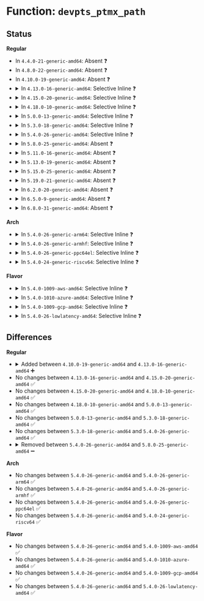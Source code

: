 # Function: <code>devpts_ptmx_path</code>

## Status
<b>Regular</b>
<ul>
<li>
In <code>4.4.0-21-generic-amd64</code>: Absent ❓
</li>
<li>
In <code>4.8.0-22-generic-amd64</code>: Absent ❓
</li>
<li>
In <code>4.10.0-19-generic-amd64</code>: Absent ❓
</li>
<li>
<details>
<summary>In <code>4.13.0-16-generic-amd64</code>: Selective Inline ❓</summary>

```c
int devpts_ptmx_path(struct path * path)
```

```json
{
  "name": "devpts_ptmx_path",
  "collision_type": "Unique Static",
  "inline_type": "Selective",
  "funcs": [
    {
      "addr": 18446744071581868208,
      "name": "devpts_ptmx_path",
      "external": false,
      "loc": "fs/devpts/inode.c:136",
      "file": "fs/devpts/inode.c",
      "inline": "not declared, inlined",
      "caller_inline": [],
      "caller_func": [
        "fs/devpts/inode.c:devpts_acquire",
        "fs/devpts/inode.c:devpts_mntget"
      ]
    }
  ],
  "symbols": [
    {
      "addr": 18446744071581868208,
      "name": "devpts_ptmx_path",
      "section": ".text",
      "bind": "STB_LOCAL",
      "size": 78
    }
  ]
}
```
</details>
</li>
<li>
<details>
<summary>In <code>4.15.0-20-generic-amd64</code>: Selective Inline ❓</summary>

```c
int devpts_ptmx_path(struct path * path)
```

```json
{
  "name": "devpts_ptmx_path",
  "collision_type": "Unique Static",
  "inline_type": "Selective",
  "funcs": [
    {
      "addr": 18446744071582018208,
      "name": "devpts_ptmx_path",
      "external": false,
      "loc": "fs/devpts/inode.c:136",
      "file": "fs/devpts/inode.c",
      "inline": "not declared, inlined",
      "caller_inline": [],
      "caller_func": [
        "fs/devpts/inode.c:devpts_acquire",
        "fs/devpts/inode.c:devpts_mntget"
      ]
    }
  ],
  "symbols": [
    {
      "addr": 18446744071582018208,
      "name": "devpts_ptmx_path",
      "section": ".text",
      "bind": "STB_LOCAL",
      "size": 64
    }
  ]
}
```
</details>
</li>
<li>
<details>
<summary>In <code>4.18.0-10-generic-amd64</code>: Selective Inline ❓</summary>

```c
int devpts_ptmx_path(struct path * path)
```

```json
{
  "name": "devpts_ptmx_path",
  "collision_type": "Unique Static",
  "inline_type": "Selective",
  "funcs": [
    {
      "addr": 18446744071582206624,
      "name": "devpts_ptmx_path",
      "external": false,
      "loc": "fs/devpts/inode.c:136",
      "file": "fs/devpts/inode.c",
      "inline": "not declared, inlined",
      "caller_inline": [],
      "caller_func": [
        "fs/devpts/inode.c:devpts_acquire",
        "fs/devpts/inode.c:devpts_mntget"
      ]
    }
  ],
  "symbols": [
    {
      "addr": 18446744071582206624,
      "name": "devpts_ptmx_path",
      "section": ".text",
      "bind": "STB_LOCAL",
      "size": 64
    }
  ]
}
```
</details>
</li>
<li>
<details>
<summary>In <code>5.0.0-13-generic-amd64</code>: Selective Inline ❓</summary>

```c
int devpts_ptmx_path(struct path * path)
```

```json
{
  "name": "devpts_ptmx_path",
  "collision_type": "Unique Static",
  "inline_type": "Selective",
  "funcs": [
    {
      "addr": 18446744071582301664,
      "name": "devpts_ptmx_path",
      "external": false,
      "loc": "fs/devpts/inode.c:134",
      "file": "fs/devpts/inode.c",
      "inline": "not declared, inlined",
      "caller_inline": [],
      "caller_func": [
        "fs/devpts/inode.c:devpts_acquire",
        "fs/devpts/inode.c:devpts_mntget"
      ]
    }
  ],
  "symbols": [
    {
      "addr": 18446744071582301664,
      "name": "devpts_ptmx_path",
      "section": ".text",
      "bind": "STB_LOCAL",
      "size": 64
    }
  ]
}
```
</details>
</li>
<li>
<details>
<summary>In <code>5.3.0-18-generic-amd64</code>: Selective Inline ❓</summary>

```c
int devpts_ptmx_path(struct path * path)
```

```json
{
  "name": "devpts_ptmx_path",
  "collision_type": "Unique Static",
  "inline_type": "Selective",
  "funcs": [
    {
      "addr": 18446744071582468016,
      "name": "devpts_ptmx_path",
      "external": false,
      "loc": "fs/devpts/inode.c:131",
      "file": "fs/devpts/inode.c",
      "inline": "not declared, inlined",
      "caller_inline": [],
      "caller_func": [
        "fs/devpts/inode.c:devpts_acquire",
        "fs/devpts/inode.c:devpts_mntget"
      ]
    }
  ],
  "symbols": [
    {
      "addr": 18446744071582468016,
      "name": "devpts_ptmx_path",
      "section": ".text",
      "bind": "STB_LOCAL",
      "size": 64
    }
  ]
}
```
</details>
</li>
<li>
<details>
<summary>In <code>5.4.0-26-generic-amd64</code>: Selective Inline ❓</summary>

```c
int devpts_ptmx_path(struct path * path)
```

```json
{
  "name": "devpts_ptmx_path",
  "collision_type": "Unique Static",
  "inline_type": "Selective",
  "funcs": [
    {
      "addr": 18446744071582566960,
      "name": "devpts_ptmx_path",
      "external": false,
      "loc": "fs/devpts/inode.c:131",
      "file": "fs/devpts/inode.c",
      "inline": "not declared, inlined",
      "caller_inline": [],
      "caller_func": [
        "fs/devpts/inode.c:devpts_acquire",
        "fs/devpts/inode.c:devpts_mntget"
      ]
    }
  ],
  "symbols": [
    {
      "addr": 18446744071582566960,
      "name": "devpts_ptmx_path",
      "section": ".text",
      "bind": "STB_LOCAL",
      "size": 64
    }
  ]
}
```
</details>
</li>
<li>
<details>
<summary>In <code>5.8.0-25-generic-amd64</code>: Absent ❓</summary>

```json
{
  "name": "devpts_ptmx_path",
  "collision_type": "Unique Static",
  "inline_type": "Full",
  "funcs": [
    {
      "addr": 18446744071582876295,
      "name": "devpts_ptmx_path",
      "external": false,
      "loc": "fs/devpts/inode.c:131",
      "file": "fs/devpts/inode.c",
      "inline": "not declared, inlined",
      "caller_inline": [
        "fs/devpts/inode.c:devpts_acquire",
        "fs/devpts/inode.c:devpts_acquire",
        "fs/devpts/inode.c:devpts_mntget",
        "fs/devpts/inode.c:devpts_mntget"
      ],
      "caller_func": []
    }
  ],
  "symbols": []
}
```
</details>
</li>
<li>
<details>
<summary>In <code>5.11.0-16-generic-amd64</code>: Absent ❓</summary>

```json
{
  "name": "devpts_ptmx_path",
  "collision_type": "Unique Static",
  "inline_type": "Full",
  "funcs": [
    {
      "addr": 18446744071582949159,
      "name": "devpts_ptmx_path",
      "external": false,
      "loc": "fs/devpts/inode.c:131",
      "file": "fs/devpts/inode.c",
      "inline": "not declared, inlined",
      "caller_inline": [
        "fs/devpts/inode.c:devpts_acquire",
        "fs/devpts/inode.c:devpts_acquire",
        "fs/devpts/inode.c:devpts_mntget",
        "fs/devpts/inode.c:devpts_mntget"
      ],
      "caller_func": []
    }
  ],
  "symbols": []
}
```
</details>
</li>
<li>
<details>
<summary>In <code>5.13.0-19-generic-amd64</code>: Absent ❓</summary>

```json
{
  "name": "devpts_ptmx_path",
  "collision_type": "Unique Static",
  "inline_type": "Full",
  "funcs": [
    {
      "addr": 18446744071582976615,
      "name": "devpts_ptmx_path",
      "external": false,
      "loc": "fs/devpts/inode.c:131",
      "file": "fs/devpts/inode.c",
      "inline": "not declared, inlined",
      "caller_inline": [
        "fs/devpts/inode.c:devpts_acquire",
        "fs/devpts/inode.c:devpts_acquire",
        "fs/devpts/inode.c:devpts_mntget",
        "fs/devpts/inode.c:devpts_mntget"
      ],
      "caller_func": []
    }
  ],
  "symbols": []
}
```
</details>
</li>
<li>
<details>
<summary>In <code>5.15.0-25-generic-amd64</code>: Absent ❓</summary>

```json
{
  "name": "devpts_ptmx_path",
  "collision_type": "Unique Static",
  "inline_type": "Full",
  "funcs": [
    {
      "addr": 18446744071583312215,
      "name": "devpts_ptmx_path",
      "external": false,
      "loc": "fs/devpts/inode.c:131",
      "file": "fs/devpts/inode.c",
      "inline": "not declared, inlined",
      "caller_inline": [
        "fs/devpts/inode.c:devpts_acquire",
        "fs/devpts/inode.c:devpts_acquire",
        "fs/devpts/inode.c:devpts_mntget",
        "fs/devpts/inode.c:devpts_mntget"
      ],
      "caller_func": []
    }
  ],
  "symbols": []
}
```
</details>
</li>
<li>
<details>
<summary>In <code>5.19.0-21-generic-amd64</code>: Absent ❓</summary>

```json
{
  "name": "devpts_ptmx_path",
  "collision_type": "Unique Static",
  "inline_type": "Full",
  "funcs": [
    {
      "addr": 18446744071583819472,
      "name": "devpts_ptmx_path",
      "external": false,
      "loc": "fs/devpts/inode.c:131",
      "file": "fs/devpts/inode.c",
      "inline": "not declared, inlined",
      "caller_inline": [
        "fs/devpts/inode.c:devpts_acquire",
        "fs/devpts/inode.c:devpts_acquire",
        "fs/devpts/inode.c:devpts_mntget",
        "fs/devpts/inode.c:devpts_mntget"
      ],
      "caller_func": []
    }
  ],
  "symbols": []
}
```
</details>
</li>
<li>
<details>
<summary>In <code>6.2.0-20-generic-amd64</code>: Absent ❓</summary>

```json
{
  "name": "devpts_ptmx_path",
  "collision_type": "Unique Static",
  "inline_type": "Full",
  "funcs": [
    {
      "addr": 18446744071584441648,
      "name": "devpts_ptmx_path",
      "external": false,
      "loc": "fs/devpts/inode.c:131",
      "file": "fs/devpts/inode.c",
      "inline": "not declared, inlined",
      "caller_inline": [
        "fs/devpts/inode.c:devpts_acquire",
        "fs/devpts/inode.c:devpts_acquire",
        "fs/devpts/inode.c:devpts_mntget",
        "fs/devpts/inode.c:devpts_mntget"
      ],
      "caller_func": []
    }
  ],
  "symbols": []
}
```
</details>
</li>
<li>
<details>
<summary>In <code>6.5.0-9-generic-amd64</code>: Absent ❓</summary>

```json
{
  "name": "devpts_ptmx_path",
  "collision_type": "Unique Static",
  "inline_type": "Full",
  "funcs": [
    {
      "addr": 18446744071584670454,
      "name": "devpts_ptmx_path",
      "external": false,
      "loc": "fs/devpts/inode.c:113",
      "file": "fs/devpts/inode.c",
      "inline": "not declared, inlined",
      "caller_inline": [
        "fs/devpts/inode.c:devpts_acquire",
        "fs/devpts/inode.c:devpts_acquire",
        "fs/devpts/inode.c:devpts_mntget",
        "fs/devpts/inode.c:devpts_mntget"
      ],
      "caller_func": []
    }
  ],
  "symbols": []
}
```
</details>
</li>
<li>
<details>
<summary>In <code>6.8.0-31-generic-amd64</code>: Absent ❓</summary>

```json
{
  "name": "devpts_ptmx_path",
  "collision_type": "Unique Static",
  "inline_type": "Full",
  "funcs": [
    {
      "addr": 18446744071584903206,
      "name": "devpts_ptmx_path",
      "external": false,
      "loc": "fs/devpts/inode.c:112",
      "file": "fs/devpts/inode.c",
      "inline": "not declared, inlined",
      "caller_inline": [
        "fs/devpts/inode.c:devpts_acquire",
        "fs/devpts/inode.c:devpts_acquire",
        "fs/devpts/inode.c:devpts_mntget",
        "fs/devpts/inode.c:devpts_mntget"
      ],
      "caller_func": []
    }
  ],
  "symbols": []
}
```
</details>
</li>
</ul>
<b>Arch</b>
<ul>
<li>
<details>
<summary>In <code>5.4.0-26-generic-arm64</code>: Selective Inline ❓</summary>

```c
int devpts_ptmx_path(struct path * path)
```

```json
{
  "name": "devpts_ptmx_path",
  "collision_type": "Unique Static",
  "inline_type": "Selective",
  "funcs": [
    {
      "addr": 18446603336494212552,
      "name": "devpts_ptmx_path",
      "external": false,
      "loc": "fs/devpts/inode.c:131",
      "file": "fs/devpts/inode.c",
      "inline": "not declared, inlined",
      "caller_inline": [],
      "caller_func": [
        "fs/devpts/inode.c:devpts_acquire",
        "fs/devpts/inode.c:devpts_mntget"
      ]
    }
  ],
  "symbols": [
    {
      "addr": 18446603336494212552,
      "name": "devpts_ptmx_path",
      "section": ".text",
      "bind": "STB_LOCAL",
      "size": 100
    }
  ]
}
```
</details>
</li>
<li>
<details>
<summary>In <code>5.4.0-26-generic-armhf</code>: Selective Inline ❓</summary>

```c
int devpts_ptmx_path(struct path * path)
```

```json
{
  "name": "devpts_ptmx_path",
  "collision_type": "Unique Static",
  "inline_type": "Selective",
  "funcs": [
    {
      "addr": 3227643936,
      "name": "devpts_ptmx_path",
      "external": false,
      "loc": "fs/devpts/inode.c:131",
      "file": "fs/devpts/inode.c",
      "inline": "not declared, inlined",
      "caller_inline": [],
      "caller_func": [
        "fs/devpts/inode.c:devpts_acquire",
        "fs/devpts/inode.c:devpts_mntget"
      ]
    }
  ],
  "symbols": [
    {
      "addr": 3227643936,
      "name": "devpts_ptmx_path",
      "section": ".text",
      "bind": "STB_LOCAL",
      "size": 88
    }
  ]
}
```
</details>
</li>
<li>
<details>
<summary>In <code>5.4.0-26-generic-ppc64el</code>: Selective Inline ❓</summary>

```c
int devpts_ptmx_path(struct path * path)
```

```json
{
  "name": "devpts_ptmx_path",
  "collision_type": "Unique Static",
  "inline_type": "Selective",
  "funcs": [
    {
      "addr": 13835058055287907728,
      "name": "devpts_ptmx_path",
      "external": false,
      "loc": "fs/devpts/inode.c:131",
      "file": "fs/devpts/inode.c",
      "inline": "not declared, inlined",
      "caller_inline": [],
      "caller_func": [
        "fs/devpts/inode.c:devpts_acquire",
        "fs/devpts/inode.c:devpts_mntget"
      ]
    }
  ],
  "symbols": [
    {
      "addr": 13835058055287907728,
      "name": "devpts_ptmx_path",
      "section": ".text",
      "bind": "STB_LOCAL",
      "size": 120
    }
  ]
}
```
</details>
</li>
<li>
<details>
<summary>In <code>5.4.0-24-generic-riscv64</code>: Selective Inline ❓</summary>

```c
int devpts_ptmx_path(struct path * path)
```

```json
{
  "name": "devpts_ptmx_path",
  "collision_type": "Unique Static",
  "inline_type": "Selective",
  "funcs": [
    {
      "addr": 18446743936273670830,
      "name": "devpts_ptmx_path",
      "external": false,
      "loc": "fs/devpts/inode.c:131",
      "file": "fs/devpts/inode.c",
      "inline": "not declared, inlined",
      "caller_inline": [],
      "caller_func": [
        "fs/devpts/inode.c:devpts_acquire",
        "fs/devpts/inode.c:devpts_mntget"
      ]
    }
  ],
  "symbols": [
    {
      "addr": 18446743936273670830,
      "name": "devpts_ptmx_path",
      "section": ".text",
      "bind": "STB_LOCAL",
      "size": 72
    }
  ]
}
```
</details>
</li>
</ul>
<b>Flavor</b>
<ul>
<li>
<details>
<summary>In <code>5.4.0-1009-aws-amd64</code>: Selective Inline ❓</summary>

```c
int devpts_ptmx_path(struct path * path)
```

```json
{
  "name": "devpts_ptmx_path",
  "collision_type": "Unique Static",
  "inline_type": "Selective",
  "funcs": [
    {
      "addr": 18446744071582535696,
      "name": "devpts_ptmx_path",
      "external": false,
      "loc": "fs/devpts/inode.c:131",
      "file": "fs/devpts/inode.c",
      "inline": "not declared, inlined",
      "caller_inline": [],
      "caller_func": [
        "fs/devpts/inode.c:devpts_acquire",
        "fs/devpts/inode.c:devpts_mntget"
      ]
    }
  ],
  "symbols": [
    {
      "addr": 18446744071582535696,
      "name": "devpts_ptmx_path",
      "section": ".text",
      "bind": "STB_LOCAL",
      "size": 64
    }
  ]
}
```
</details>
</li>
<li>
<details>
<summary>In <code>5.4.0-1010-azure-amd64</code>: Selective Inline ❓</summary>

```c
int devpts_ptmx_path(struct path * path)
```

```json
{
  "name": "devpts_ptmx_path",
  "collision_type": "Unique Static",
  "inline_type": "Selective",
  "funcs": [
    {
      "addr": 18446744071582472864,
      "name": "devpts_ptmx_path",
      "external": false,
      "loc": "fs/devpts/inode.c:131",
      "file": "fs/devpts/inode.c",
      "inline": "not declared, inlined",
      "caller_inline": [],
      "caller_func": [
        "fs/devpts/inode.c:devpts_acquire",
        "fs/devpts/inode.c:devpts_mntget"
      ]
    }
  ],
  "symbols": [
    {
      "addr": 18446744071582472864,
      "name": "devpts_ptmx_path",
      "section": ".text",
      "bind": "STB_LOCAL",
      "size": 64
    }
  ]
}
```
</details>
</li>
<li>
<details>
<summary>In <code>5.4.0-1009-gcp-amd64</code>: Selective Inline ❓</summary>

```c
int devpts_ptmx_path(struct path * path)
```

```json
{
  "name": "devpts_ptmx_path",
  "collision_type": "Unique Static",
  "inline_type": "Selective",
  "funcs": [
    {
      "addr": 18446744071582526176,
      "name": "devpts_ptmx_path",
      "external": false,
      "loc": "fs/devpts/inode.c:131",
      "file": "fs/devpts/inode.c",
      "inline": "not declared, inlined",
      "caller_inline": [],
      "caller_func": [
        "fs/devpts/inode.c:devpts_acquire",
        "fs/devpts/inode.c:devpts_mntget"
      ]
    }
  ],
  "symbols": [
    {
      "addr": 18446744071582526176,
      "name": "devpts_ptmx_path",
      "section": ".text",
      "bind": "STB_LOCAL",
      "size": 64
    }
  ]
}
```
</details>
</li>
<li>
<details>
<summary>In <code>5.4.0-26-lowlatency-amd64</code>: Selective Inline ❓</summary>

```c
int devpts_ptmx_path(struct path * path)
```

```json
{
  "name": "devpts_ptmx_path",
  "collision_type": "Unique Static",
  "inline_type": "Selective",
  "funcs": [
    {
      "addr": 18446744071582606848,
      "name": "devpts_ptmx_path",
      "external": false,
      "loc": "fs/devpts/inode.c:131",
      "file": "fs/devpts/inode.c",
      "inline": "not declared, inlined",
      "caller_inline": [],
      "caller_func": [
        "fs/devpts/inode.c:devpts_acquire",
        "fs/devpts/inode.c:devpts_mntget"
      ]
    }
  ],
  "symbols": [
    {
      "addr": 18446744071582606848,
      "name": "devpts_ptmx_path",
      "section": ".text",
      "bind": "STB_LOCAL",
      "size": 64
    }
  ]
}
```
</details>
</li>
</ul>

## Differences
<b>Regular</b>
<ul>
<li>
<details>
<summary>Added between <code>4.10.0-19-generic-amd64</code> and <code>4.13.0-16-generic-amd64</code> ➕</summary>

```c
int devpts_ptmx_path(struct path * path)
```
</details>
</li>
<li>
No changes between <code>4.13.0-16-generic-amd64</code> and <code>4.15.0-20-generic-amd64</code> ✅
</li>
<li>
No changes between <code>4.15.0-20-generic-amd64</code> and <code>4.18.0-10-generic-amd64</code> ✅
</li>
<li>
No changes between <code>4.18.0-10-generic-amd64</code> and <code>5.0.0-13-generic-amd64</code> ✅
</li>
<li>
No changes between <code>5.0.0-13-generic-amd64</code> and <code>5.3.0-18-generic-amd64</code> ✅
</li>
<li>
No changes between <code>5.3.0-18-generic-amd64</code> and <code>5.4.0-26-generic-amd64</code> ✅
</li>
<li>
<details>
<summary>Removed between <code>5.4.0-26-generic-amd64</code> and <code>5.8.0-25-generic-amd64</code> ➖</summary>

```c
int devpts_ptmx_path(struct path * path)
```
</details>
</li>
</ul>
<b>Arch</b>
<ul>
<li>
No changes between <code>5.4.0-26-generic-amd64</code> and <code>5.4.0-26-generic-arm64</code> ✅
</li>
<li>
No changes between <code>5.4.0-26-generic-amd64</code> and <code>5.4.0-26-generic-armhf</code> ✅
</li>
<li>
No changes between <code>5.4.0-26-generic-amd64</code> and <code>5.4.0-26-generic-ppc64el</code> ✅
</li>
<li>
No changes between <code>5.4.0-26-generic-amd64</code> and <code>5.4.0-24-generic-riscv64</code> ✅
</li>
</ul>
<b>Flavor</b>
<ul>
<li>
No changes between <code>5.4.0-26-generic-amd64</code> and <code>5.4.0-1009-aws-amd64</code> ✅
</li>
<li>
No changes between <code>5.4.0-26-generic-amd64</code> and <code>5.4.0-1010-azure-amd64</code> ✅
</li>
<li>
No changes between <code>5.4.0-26-generic-amd64</code> and <code>5.4.0-1009-gcp-amd64</code> ✅
</li>
<li>
No changes between <code>5.4.0-26-generic-amd64</code> and <code>5.4.0-26-lowlatency-amd64</code> ✅
</li>
</ul>
